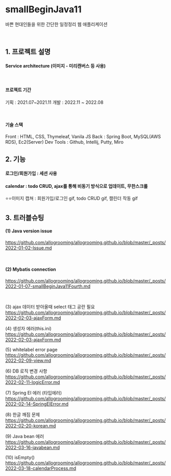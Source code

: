 # smallBeginJava11
바쁜 현대인들을 위한 간단한 일정정리 웹 애플리케이션  

<br>

## 1. 프로젝트 설명
#### Service architecture (이미지 - 미리캔버스 등 사용)

<br>

#### 프로젝트 기간
기획 : 2021.07~2021.11
개발 : 2022.11 ~ 2022.08

<br>

#### 기술 스택
Front : HTML, CSS, Thymeleaf, Vanila JS
Back : Spring Boot, MySQL(AWS RDS), Ec2(Server)
Dev Tools : Github, Intellij, Putty, Miro

## 2. 기능
#### 로그인/회원가입 : 세션 사용

#### calendar : todo CRUD, ajax를 통해 비동기 방식으로 업데이트, 무한스크롤

⭐⭐이미지 캡쳐 : 회원가입/로그인 gif, todo CRUD gif, 캘린더 작동 gif

## 3. 트러블슈팅
#### (1) Java version issue
https://github.com/allogrooming/allogrooming.github.io/blob/master/_posts/2022-01-02-Issue.md

<br>

#### (2) Mybatis connection
https://github.com/allogrooming/allogrooming.github.io/blob/master/_posts/2022-01-07-smallBeginJava11Fourth.md

<br>

(3) ajax 데이터 받아올때 select 태그 공란 필요
https://github.com/allogrooming/allogrooming.github.io/blob/master/_posts/2022-02-03-ajaxForm.md

(4) 생성자 에러(this.ini)
https://github.com/allogrooming/allogrooming.github.io/blob/master/_posts/2022-02-03-ajaxForm.md

(5) whitelabel error page
https://github.com/allogrooming/allogrooming.github.io/blob/master/_posts/2022-02-09-view.md

(6) DB 로직 변경 사항
https://github.com/allogrooming/allogrooming.github.io/blob/master/_posts/2022-02-11-logicError.md

(7) Spring EI 에러 (타입에러)
https://github.com/allogrooming/allogrooming.github.io/blob/master/_posts/2022-02-14-SpringElError.md

(8) 한글 깨짐 문제
https://github.com/allogrooming/allogrooming.github.io/blob/master/_posts/2022-02-20-korean.md

(9) Java bean 에러
https://github.com/allogrooming/allogrooming.github.io/blob/master/_posts/2022-03-16-javabean.md

(10) isEmpty()
https://github.com/allogrooming/allogrooming.github.io/blob/master/_posts/2022-03-18-calendarProcess.md
